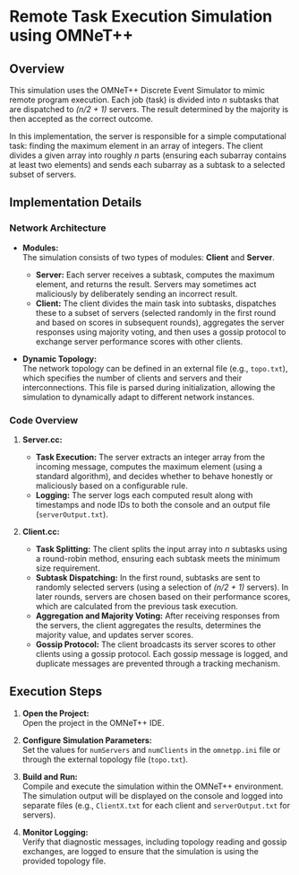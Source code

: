# Remote Task Execution Simulation using OMNeT++

## Overview

This simulation uses the OMNeT++ Discrete Event Simulator to mimic remote program execution. Each job (task) is divided into *n* subtasks that are dispatched to *(n/2 + 1)* servers. The result determined by the majority is then accepted as the correct outcome.

In this implementation, the server is responsible for a simple computational task: finding the maximum element in an array of integers. The client divides a given array into roughly *n* parts (ensuring each subarray contains at least two elements) and sends each subarray as a subtask to a selected subset of servers.

## Implementation Details

### Network Architecture

- **Modules:**  
  The simulation consists of two types of modules: **Client** and **Server**.  
  - **Server:** Each server receives a subtask, computes the maximum element, and returns the result. Servers may sometimes act maliciously by deliberately sending an incorrect result.
  - **Client:** The client divides the main task into subtasks, dispatches these to a subset of servers (selected randomly in the first round and based on scores in subsequent rounds), aggregates the server responses using majority voting, and then uses a gossip protocol to exchange server performance scores with other clients.

- **Dynamic Topology:**  
  The network topology can be defined in an external file (e.g., `topo.txt`), which specifies the number of clients and servers and their interconnections. This file is parsed during initialization, allowing the simulation to dynamically adapt to different network instances.

### Code Overview

1. **Server.cc:**  
   - **Task Execution:** The server extracts an integer array from the incoming message, computes the maximum element (using a standard algorithm), and decides whether to behave honestly or maliciously based on a configurable rule.  
   - **Logging:** The server logs each computed result along with timestamps and node IDs to both the console and an output file (`serverOutput.txt`).

2. **Client.cc:**  
   - **Task Splitting:** The client splits the input array into *n* subtasks using a round-robin method, ensuring each subtask meets the minimum size requirement.  
   - **Subtask Dispatching:** In the first round, subtasks are sent to randomly selected servers (using a selection of *(n/2 + 1)* servers). In later rounds, servers are chosen based on their performance scores, which are calculated from the previous task execution.
   - **Aggregation and Majority Voting:** After receiving responses from the servers, the client aggregates the results, determines the majority value, and updates server scores.
   - **Gossip Protocol:** The client broadcasts its server scores to other clients using a gossip protocol. Each gossip message is logged, and duplicate messages are prevented through a tracking mechanism.

## Execution Steps

1. **Open the Project:**  
   Open the project in the OMNeT++ IDE.

2. **Configure Simulation Parameters:**  
   Set the values for `numServers` and `numClients` in the `omnetpp.ini` file or through the external topology file (`topo.txt`).

3. **Build and Run:**  
   Compile and execute the simulation within the OMNeT++ environment. The simulation output will be displayed on the console and logged into separate files (e.g., `ClientX.txt` for each client and `serverOutput.txt` for servers).

4. **Monitor Logging:**  
   Verify that diagnostic messages, including topology reading and gossip exchanges, are logged to ensure that the simulation is using the provided topology file.
